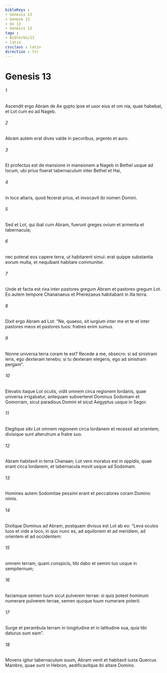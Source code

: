 ```yaml
---
bibleKeys : 
- Genesis 13
- Genèse 13
- Gn 13
- Genesis 13
tags : 
- Bible/Gn/13
- latin
cssclass : latin
direction : ltr
---
```


# Genesis 13

###### 1
Ascendit ergo Abram de Ae gypto ipse et uxor eius et om nia, quae habebat, et Lot cum eo ad Nageb. 
###### 2
Abram autem erat dives valde in pecoribus, argento et auro. 
###### 3
Et profectus est de mansione in mansionem a Nageb in Bethel usque ad locum, ubi prius fixerat tabernaculum inter Bethel et Hai, 
###### 4
in loco altaris, quod fecerat prius, et invocavit ibi nomen Domini.
###### 5
Sed et Lot, qui ibat cum Abram, fuerunt greges ovium et armenta et tabernacula; 
###### 6
nec poterat eos capere terra, ut habitarent simul: erat quippe substantia eorum multa, et nequibant habitare communiter. 
###### 7
Unde et facta est rixa inter pastores gregum Abram et pastores gregum Lot. Eo autem tempore Chananaeus et Pherezaeus habitabant in illa terra. 
###### 8
Dixit ergo Abram ad Lot: “Ne, quaeso, sit iurgium inter me et te et inter pastores meos et pastores tuos: fratres enim sumus. 
###### 9
Nonne universa terra coram te est? Recede a me, obsecro: si ad sinistram ieris, ego dexteram tenebo; si tu dexteram elegeris, ego ad sinistram pergam”.
###### 10
Elevatis itaque Lot oculis, vidit omnem circa regionem Iordanis, quae universa irrigabatur, antequam subverteret Dominus Sodomam et Gomorram, sicut paradisus Domini et sicut Aegyptus usque in Segor. 
###### 11
Elegitque sibi Lot omnem regionem circa Iordanem et recessit ad orientem; divisique sunt alterutrum a fratre suo. 
###### 12
Abram habitavit in terra Chanaan; Lot vero moratus est in oppidis, quae erant circa Iordanem, et tabernacula movit usque ad Sodomam. 
###### 13
Homines autem Sodomitae pessimi erant et peccatores coram Domino nimis.
###### 14
Dixitque Dominus ad Abram, postquam divisus est Lot ab eo: “Leva oculos tuos et vide a loco, in quo nunc es, ad aquilonem et ad meridiem, ad orientem et ad occidentem: 
###### 15
omnem terram, quam conspicis, tibi dabo et semini tuo usque in sempiternum; 
###### 16
faciamque semen tuum sicut pulverem terrae: si quis potest hominum numerare pulverem terrae, semen quoque tuum numerare poterit. 
###### 17
Surge et perambula terram in longitudine et in latitudine sua, quia tibi daturus sum eam”. 
###### 18
Movens igitur tabernaculum suum, Abram venit et habitavit iuxta Quercus Mambre, quae sunt in Hebron, aedificavitque ibi altare Domino.
